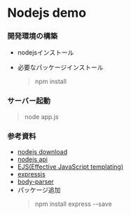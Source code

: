 # Nodejs demo

### 開発環境の構築

- nodejsインストール
  
- 必要なパッケージインストール
  > npm install

### サーバー起動
> node app.js

### 参考資料
- [nodejs download](https://nodejs.org/ja/download/)
- [nodejs api](https://nodejs.org/dist/latest-v18.x/docs/api/)
- [EJS(Effective JavaScript templating) ](https://ejs.co/)
- [expressjs](https://expressjs.com/)
- [body-parser](https://www.npmjs.com/package/body-parser)
- パッケージ追加
  >npm install express --save